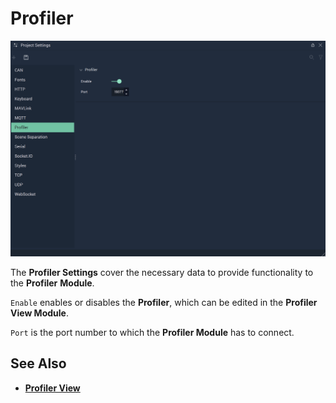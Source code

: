 # Profiler

![The Project Settings Profiler Attributes.](../../.gitbook/assets/projectsettingsprofiler20232.png)

The **Profiler Settings** cover the necessary data to provide functionality to the **Profiler** **Module**.

`Enable` enables or disables the **Profiler**, which can be edited in the **Profiler View Module**.

`Port` is the port number to which the **Profiler Module** has to connect.

## See Also

* [**Profiler View**](../profiler-view.md)